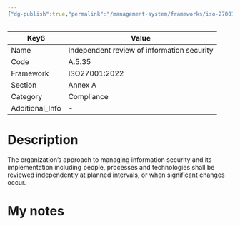 ```yaml
---
{"dg-publish":true,"permalink":"/management-system/frameworks/iso-27001-2022/iso-27001-2022-a-5-35/","tags":["requirement"],"noteIcon":"1"}
---
```



<div><table class="dataview table-view-table"><thead class="table-view-thead"><tr class="table-view-tr-header"><th class="table-view-th"><span>Key</span><span class="dataview small-text">6</span></th><th class="table-view-th"><span>Value</span></th></tr></thead><tbody class="table-view-tbody"><tr><td><span>Name</span></td><td><span>Independent review of information security</span></td></tr><tr><td><span>Code</span></td><td><span>A.5.35</span></td></tr><tr><td><span>Framework</span></td><td><span>ISO27001:2022</span></td></tr><tr><td><span>Section</span></td><td><span>Annex A</span></td></tr><tr><td><span>Category</span></td><td><span>Compliance</span></td></tr><tr><td><span>Additional_Info</span></td><td><span>-</span></td></tr></tbody></table></div>

# Description

The organization’s approach to managing information security and its implementation including people, processes and technologies shall be reviewed independently at planned intervals, or when significant changes occur.

# My notes
